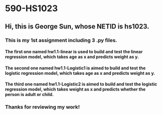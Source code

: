 # 590-HS1023
## Hi, this is George Sun, whose NETID is hs1023.
### This is my 1st assignment including 3 .py files. 
#### The first one named hw1.1-linear is used to build and test the linear regression model, which takes age as x and predicts weight as y.
#### The second one named hw1.1-Logistic1 is aimed to build and test the logistic regression model, which takes age as x and predicts weight as y.
#### The third one named hw1.1-Logistic2 is aimed to build and test the logistic regression model, which takes weight as x and predicts whether the person is adult or child.
### Thanks for reviewing my work!

